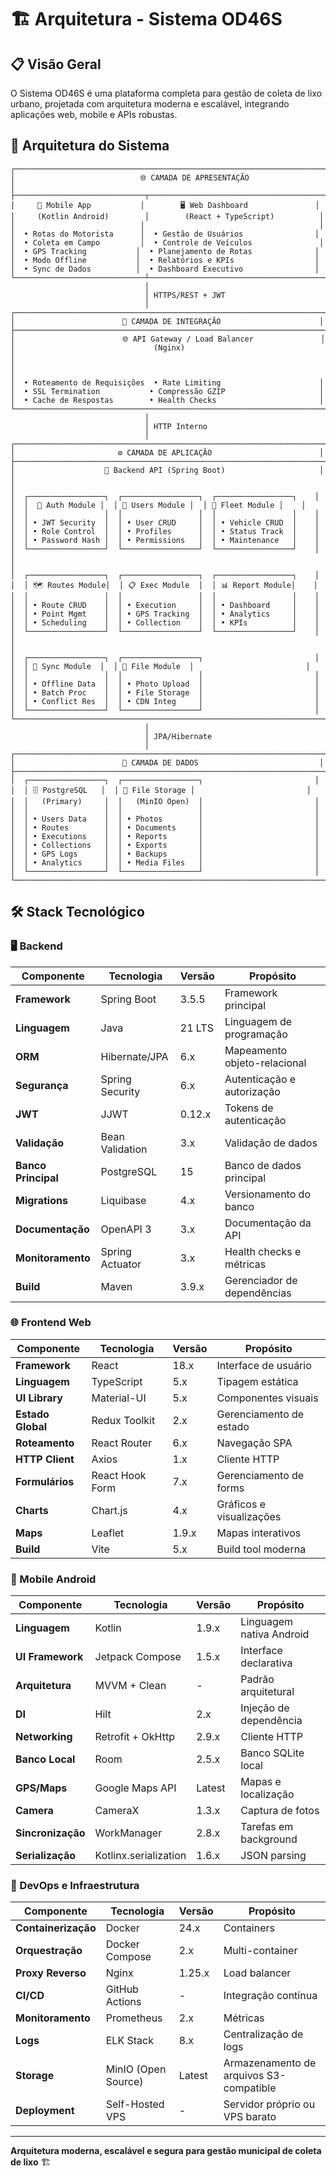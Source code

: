 # 🏗️ Arquitetura - Sistema OD46S

## 📋 Visão Geral

O Sistema OD46S é uma plataforma completa para gestão de coleta de lixo urbano, projetada com arquitetura moderna e escalável, integrando aplicações web, mobile e APIs robustas.

## 🎯 Arquitetura do Sistema

```
┌─────────────────────────────────────────────────────────────────────┐
│                            🌐 CAMADA DE APRESENTAÇÃO                 │
├─────────────────────────────┬───────────────────────────────────────┤
│     📱 Mobile App           │        🖥️ Web Dashboard               │
│     (Kotlin Android)        │        (React + TypeScript)          │
│                            │                                       │
│  • Rotas do Motorista      │  • Gestão de Usuários                │
│  • Coleta em Campo         │  • Controle de Veículos               │
│  • GPS Tracking           │  • Planejamento de Rotas              │
│  • Modo Offline           │  • Relatórios e KPIs                  │
│  • Sync de Dados          │  • Dashboard Executivo                │
└─────────────────────────────┴───────────────────────────────────────┘
                              │
                              │ HTTPS/REST + JWT
                              │
┌─────────────────────────────────────────────────────────────────────┐
│                        🔗 CAMADA DE INTEGRAÇÃO                      │
├─────────────────────────────────────────────────────────────────────┤
│                        🌐 API Gateway / Load Balancer               │
│                               (Nginx)                               │
│                                                                     │
│  • Roteamento de Requisições  • Rate Limiting                      │
│  • SSL Termination           • Compressão GZIP                     │
│  • Cache de Respostas        • Health Checks                       │
└─────────────────────────────────────────────────────────────────────┘
                              │
                              │ HTTP Interno
                              │
┌─────────────────────────────────────────────────────────────────────┐
│                       ⚙️ CAMADA DE APLICAÇÃO                        │
├─────────────────────────────────────────────────────────────────────┤
│                    🚀 Backend API (Spring Boot)                     │
│                                                                     │
│  ┌─────────────────┐  ┌─────────────────┐  ┌─────────────────┐    │
│  │  🔐 Auth Module │  │ 👥 Users Module │  │ 🚛 Fleet Module │    │
│  │                 │  │                 │  │                 │    │
│  │ • JWT Security  │  │ • User CRUD     │  │ • Vehicle CRUD  │    │
│  │ • Role Control  │  │ • Profiles      │  │ • Status Track  │    │
│  │ • Password Hash │  │ • Permissions   │  │ • Maintenance   │    │
│  └─────────────────┘  └─────────────────┘  └─────────────────┘    │
│                                                                     │
│  ┌─────────────────┐  ┌─────────────────┐  ┌─────────────────┐    │
│  │ 🗺️ Routes Module│  │ 📋 Exec Module  │  │ 📊 Report Module│    │
│  │                 │  │                 │  │                 │    │
│  │ • Route CRUD    │  │ • Execution     │  │ • Dashboard     │    │
│  │ • Point Mgmt    │  │ • GPS Tracking  │  │ • Analytics     │    │
│  │ • Scheduling    │  │ • Collection    │  │ • KPIs          │    │
│  └─────────────────┘  └─────────────────┘  └─────────────────┘    │
│                                                                     │
│  ┌─────────────────┐  ┌─────────────────┐                         │
│  │ 🔄 Sync Module  │  │ 📁 File Module  │                         │
│  │                 │  │                 │                         │
│  │ • Offline Data  │  │ • Photo Upload  │                         │
│  │ • Batch Proc    │  │ • File Storage  │                         │
│  │ • Conflict Res  │  │ • CDN Integ     │                         │
│  └─────────────────┘  └─────────────────┘                         │
└─────────────────────────────────────────────────────────────────────┘
                              │
                              │ JPA/Hibernate
                              │
┌─────────────────────────────────────────────────────────────────────┐
│                        💾 CAMADA DE DADOS                           │
├─────────────────────────────────────────────────────────────────────┤
│  ┌─────────────────┐  ┌─────────────────┐                         │
│  │ 🗄️ PostgreSQL   │  │ 📁 File Storage │                         │
│  │   (Primary)     │  │   (MinIO Open)  │                         │
│  │                 │  │                 │                         │
│  │ • Users Data    │  │ • Photos        │                         │
│  │ • Routes        │  │ • Documents     │                         │
│  │ • Executions    │  │ • Reports       │                         │
│  │ • Collections   │  │ • Exports       │                         │
│  │ • GPS Logs      │  │ • Backups       │                         │
│  │ • Analytics     │  │ • Media Files   │                         │
│  └─────────────────┘  └─────────────────┘                         │
└─────────────────────────────────────────────────────────────────────┘
```

## 🛠️ Stack Tecnológico

### 🖥️ Backend
| Componente | Tecnologia | Versão | Propósito |
|------------|------------|--------|-----------|
| **Framework** | Spring Boot | 3.5.5 | Framework principal |
| **Linguagem** | Java | 21 LTS | Linguagem de programação |
| **ORM** | Hibernate/JPA | 6.x | Mapeamento objeto-relacional |
| **Segurança** | Spring Security | 6.x | Autenticação e autorização |
| **JWT** | JJWT | 0.12.x | Tokens de autenticação |
| **Validação** | Bean Validation | 3.x | Validação de dados |
| **Banco Principal** | PostgreSQL | 15 | Banco de dados principal |
| **Migrations** | Liquibase | 4.x | Versionamento do banco |
| **Documentação** | OpenAPI 3 | 3.x | Documentação da API |
| **Monitoramento** | Spring Actuator | 3.x | Health checks e métricas |
| **Build** | Maven | 3.9.x | Gerenciador de dependências |

### 🌐 Frontend Web
| Componente | Tecnologia | Versão | Propósito |
|------------|------------|--------|-----------|
| **Framework** | React | 18.x | Interface de usuário |
| **Linguagem** | TypeScript | 5.x | Tipagem estática |
| **UI Library** | Material-UI | 5.x | Componentes visuais |
| **Estado Global** | Redux Toolkit | 2.x | Gerenciamento de estado |
| **Roteamento** | React Router | 6.x | Navegação SPA |
| **HTTP Client** | Axios | 1.x | Cliente HTTP |
| **Formulários** | React Hook Form | 7.x | Gerenciamento de forms |
| **Charts** | Chart.js | 4.x | Gráficos e visualizações |
| **Maps** | Leaflet | 1.9.x | Mapas interativos |
| **Build** | Vite | 5.x | Build tool moderna |

### 📱 Mobile Android
| Componente | Tecnologia | Versão | Propósito |
|------------|------------|--------|-----------|
| **Linguagem** | Kotlin | 1.9.x | Linguagem nativa Android |
| **UI Framework** | Jetpack Compose | 1.5.x | Interface declarativa |
| **Arquitetura** | MVVM + Clean | - | Padrão arquitetural |
| **DI** | Hilt | 2.x | Injeção de dependência |
| **Networking** | Retrofit + OkHttp | 2.9.x | Cliente HTTP |
| **Banco Local** | Room | 2.5.x | Banco SQLite local |
| **GPS/Maps** | Google Maps API | Latest | Mapas e localização |
| **Camera** | CameraX | 1.3.x | Captura de fotos |
| **Sincronização** | WorkManager | 2.8.x | Tarefas em background |
| **Serialização** | Kotlinx.serialization | 1.6.x | JSON parsing |

### 🚀 DevOps e Infraestrutura
| Componente | Tecnologia | Versão | Propósito |
|------------|------------|--------|-----------|
| **Containerização** | Docker | 24.x | Containers |
| **Orquestração** | Docker Compose | 2.x | Multi-container |
| **Proxy Reverso** | Nginx | 1.25.x | Load balancer |
| **CI/CD** | GitHub Actions | - | Integração contínua |
| **Monitoramento** | Prometheus | 2.x | Métricas |
| **Logs** | ELK Stack | 8.x | Centralização de logs |
| **Storage** | MinIO (Open Source) | Latest | Armazenamento de arquivos S3-compatible |
| **Deployment** | Self-Hosted VPS | - | Servidor próprio ou VPS barato |

---

**Arquitetura moderna, escalável e segura para gestão municipal de coleta de lixo** 🏗️
